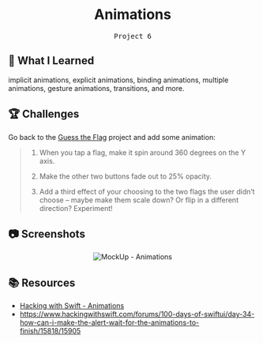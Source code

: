 <div align="center">
  <h1>Animations</h1>
  <samp>Project 6</samp>
  <br/>
</div>

## 📝 What I Learned

implicit animations, explicit animations, binding animations, multiple animations, gesture animations, transitions, and more.

## 🏆 Challenges

Go back to the [Guess the Flag](../03-Guess%20the%20Flag/) project and add some animation:

> 1. When you tap a flag, make it spin around 360 degrees on the Y axis.
>
> 2. Make the other two buttons fade out to 25% opacity.
>
> 3. Add a third effect of your choosing to the two flags the user didn’t choose – maybe make them scale down? Or flip in a different direction? Experiment!

## 📷 Screenshots

<div align="center">

![MockUp - Animations](https://github.com/Hoon94/100-Days-of-SwiftUI/assets/43189761/160fde7d-1c09-4d44-a9e1-6cba5a367cdf)

</div>

## 📚 Resources

- [Hacking with Swift - Animations](https://www.hackingwithswift.com/books/ios-swiftui/animation-wrap-up)
- https://www.hackingwithswift.com/forums/100-days-of-swiftui/day-34-how-can-i-make-the-alert-wait-for-the-animations-to-finish/15818/15905
